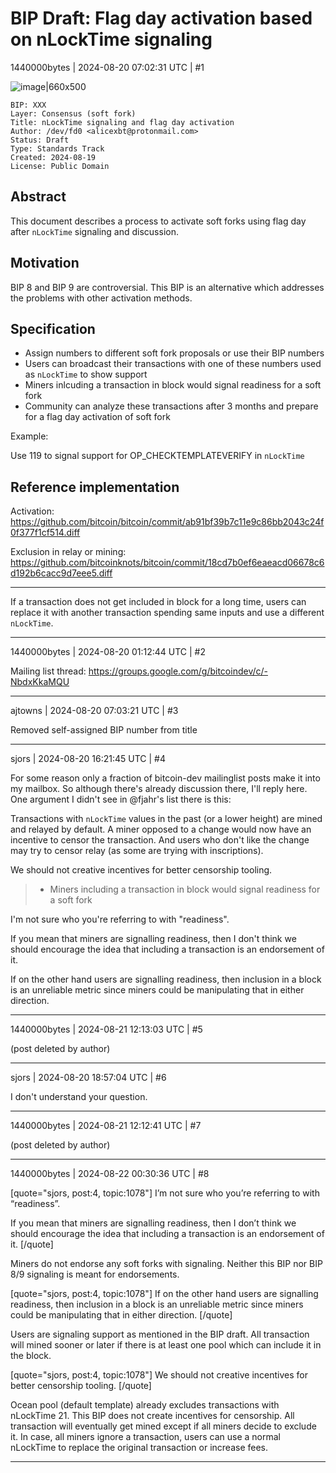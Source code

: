 # BIP Draft: Flag day activation based on nLockTime signaling

1440000bytes | 2024-08-20 07:02:31 UTC | #1

![image|660x500](upload://qWeXTVRJExP7x9TYrAVDRc3OFav.jpeg)

    BIP: XXX  
    Layer: Consensus (soft fork)  
    Title: nLockTime signaling and flag day activation
    Author: /dev/fd0 <alicexbt@protonmail.com>  
    Status: Draft  
    Type: Standards Track  
    Created: 2024-08-19  
    License: Public Domain

## Abstract

This document describes a process to activate soft forks using flag day after `nLockTime` signaling and discussion.

## Motivation

BIP 8 and BIP 9 are controversial. This BIP is an alternative which addresses the problems with other activation methods.

## Specification

- Assign numbers to different soft fork proposals or use their BIP numbers
- Users can broadcast their transactions with one of these numbers used as `nLockTime` to show support
- Miners inlcuding a transaction in block would signal readiness for a soft fork
- Community can analyze these transactions after 3 months and prepare for a flag day activation of soft fork

Example:

Use 119 to signal support for OP_CHECKTEMPLATEVERIFY in `nLockTime`

## Reference implementation

Activation: https://github.com/bitcoin/bitcoin/commit/ab91bf39b7c11e9c86bb2043c24f0f377f1cf514.diff

Exclusion in relay or mining: https://github.com/bitcoinknots/bitcoin/commit/18cd7b0ef6eaeacd06678c6d192b6cacc9d7eee5.diff

---

If a transaction does not get included in block for a long time, users can replace it with another transaction spending same inputs and use a different `nLockTime`.

-------------------------

1440000bytes | 2024-08-20 01:12:44 UTC | #2

Mailing list thread: https://groups.google.com/g/bitcoindev/c/-NbdxKkaMQU

-------------------------

ajtowns | 2024-08-20 07:03:21 UTC | #3

Removed self-assigned BIP number from title

-------------------------

sjors | 2024-08-20 16:21:45 UTC | #4

For some reason only a fraction of bitcoin-dev mailinglist posts make it into my mailbox. So although there's already discussion there, I'll reply here. One argument I didn't see in @fjahr's list there is this:

Transactions with `nLockTime` values in the past (or a lower height) are mined and relayed by default. A miner opposed to a change would now have an incentive to censor the transaction. And users who don't like the change may try to censor relay (as some are trying with inscriptions).

We should not creative incentives for better censorship tooling.

> * Miners including a transaction in block would signal readiness for a soft fork

I'm not sure who you're referring to with "readiness".

If you mean that miners are signalling readiness, then I don't think we should encourage the idea that including a transaction is an endorsement of it.

If on the other hand users are signalling readiness, then inclusion in a block is an unreliable metric since miners could be manipulating that in either direction.

-------------------------

1440000bytes | 2024-08-21 12:13:03 UTC | #5

(post deleted by author)

-------------------------

sjors | 2024-08-20 18:57:04 UTC | #6

I don't understand your question.

-------------------------

1440000bytes | 2024-08-21 12:12:41 UTC | #7

(post deleted by author)

-------------------------

1440000bytes | 2024-08-22 00:30:36 UTC | #8

[quote="sjors, post:4, topic:1078"]
I’m not sure who you’re referring to with “readiness”.

If you mean that miners are signalling readiness, then I don’t think we should encourage the idea that including a transaction is an endorsement of it.
[/quote]

Miners do not endorse any soft forks with signaling. Neither this BIP nor BIP 8/9 signaling is meant for endorsements.

[quote="sjors, post:4, topic:1078"]
If on the other hand users are signalling readiness, then inclusion in a block is an unreliable metric since miners could be manipulating that in either direction.
[/quote]

Users are signaling support as mentioned in the BIP draft. All transaction will mined sooner or later if there is at least one pool which can include it in the block.

[quote="sjors, post:4, topic:1078"]
We should not creative incentives for better censorship tooling.
[/quote]

Ocean pool (default template) already excludes transactions with nLockTime 21. This BIP does not create incentives for censorship. All transaction will eventually get mined except if all miners decide to exclude it. In case, all miners ignore a transaction, users can use a normal nLockTime to replace the original transaction or increase fees.

-------------------------

